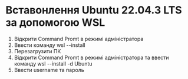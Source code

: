# Вставонлення Ubuntu 22.04.3 LTS за допомогою WSL

1. Відкрити Command Promt в режимі адміністратора 
2. Ввести команду wsl --install
3. Перезагрузити ПК
4. Відкрити Command Promt в режимі адміністратора та ввести команду wsl --install -d Ubuntu
5. Ввести username та пароль  
